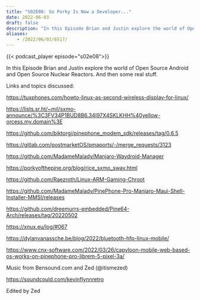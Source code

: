 ```yaml
---
title: "S02E08: So Porky Is Now a Developer..."
date: 2022-06-03
draft: false
description: "In this Episode Brian and Justin explore the world of Open Source Android and Open Source Nuclear Reactors. And then some real stuff."
aliases:
    - /2022/06/03/6517/
---
```


{{< podcast_player episode="s02e08">}}

In this Episode Brian and Justin explore the world of Open Source Android and Open Source Nuclear Reactors. And then some real stuff.

Links and topics discussed:

https://tuxphones.com/howto-linux-as-second-wireless-display-for-linux/

https://lists.sr.ht/~mil/sxmo-announce/%3C3FV34P1BUD8B6.34I97X4SKLKHH%40yellow-orcess.my.domain%3E

https://github.com/biktorgj/pinephone_modem_sdk/releases/tag/0.6.5

https://gitlab.com/postmarketOS/pmaports/-/merge_requests/3123

https://github.com/MadameMalady/Manjaro-Waydroid-Manager

https://porkyofthepine.org/blog/rice_sxmo_sway.html

https://github.com/Raezroth/Linux-ARM-Gaming-Chroot

https://github.com/MadameMalady/PinePhone-Pro-Manjaro-Maui-Shell-Installer-MMSI/releases

https://github.com/dreemurrs-embedded/Pine64-Arch/releases/tag/20220502

https://xnux.eu/log/#067

https://dylanvanassche.be/blog/2022/bluetooth-hfp-linux-mobile/

https://www.cnx-software.com/2022/03/26/capyloon-mobile-web-based-os-works-on-pinephone-pro-librem-5-pixel-3a/

Music from Bensound.com and Zed (@itismezed)

https://soundcould.com/kevinflynnretro

Edited by Zed
